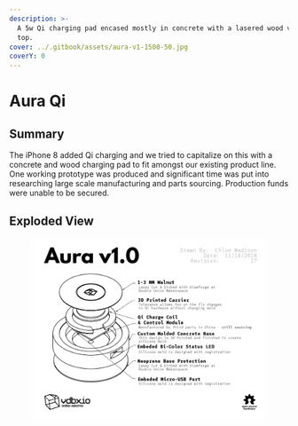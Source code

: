 ```yaml
---
description: >-
  A 5w Qi charging pad encased mostly in concrete with a lasered wood veneer
  top.
cover: ../.gitbook/assets/aura-v1-1500-50.jpg
coverY: 0
---
```


# Aura Qi

## Summary

The iPhone 8 added Qi charging and we tried to capitalize on this with a concrete and wood charging pad to fit amongst our existing product line. One working prototype was produced and significant time was put into researching large scale manufacturing and parts sourcing. Production funds were unable to be secured.

## Exploded View

<figure><img src="../.gitbook/assets/AURA-BOM-EXPLODE.jpg" alt=""><figcaption></figcaption></figure>

